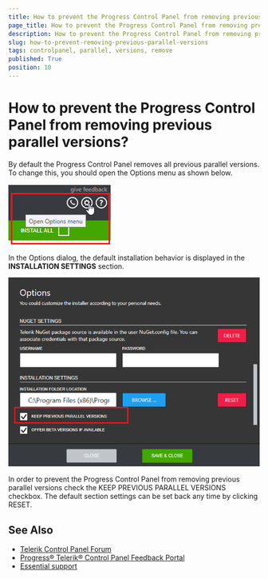 ```yaml
---
title: How to prevent the Progress Control Panel from removing previous parallel versions
page_title: How to prevent the Progress Control Panel from removing previous parallel versions - Telerik Control Panel
description: How to prevent the Progress Control Panel from removing previous parallel versions with the Telerik Control Panel.
slug: how-to-prevent-removing-previous-parallel-versions
tags: controlpanel, parallel, versions, remove
published: True
position: 10 
---
```


# How to prevent the Progress Control Panel from removing previous parallel versions?

By default the Progress Control Panel removes all previous parallel versions. To change this, you should open the Options menu as shown below.

![Options Menu](images/options-menu.png)

 In the Options dialog, the default installation behavior is displayed in the **INSTALLATION SETTINGS** section.

 ![Parallel Versions](images/parallel-versions.png)

 In order to prevent the Progress Control Panel from removing previous parallel versions check the KEEP PREVIOUS PARALLEL VERSIONS checkbox. The default section settings can be set back any time by clicking RESET.

## See Also

* [Telerik Control Panel Forum](https://www.telerik.com/forums/telerik-control-panel)
* [Progress® Telerik® Control Panel Feedback Portal](https://feedback.telerik.com/controlpanel) 
* [Essential support](http://www.telerik.com/support) 
